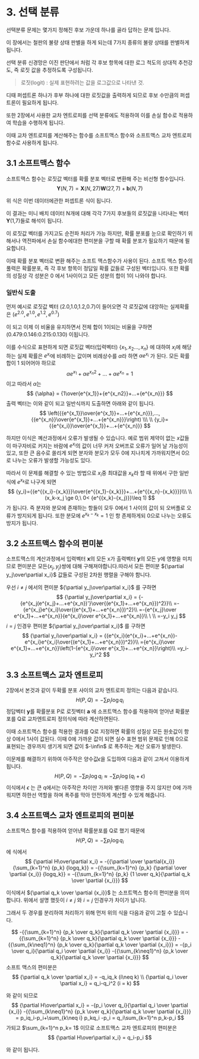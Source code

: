 # 3. 선택 분류

선택분류 문제는 몇가지 정해진 후보 가운데 하나를 골라 답하는 문제 입니다. 

이 장에서는 철판의 불량 상태 판별을 하게 되는데 7가지 종류의 불량 상태를 판별하게 됩니다.

선택 분류 신경망은 이진 판단에서 처럼 각 후보 항목에 대한 로그 척도의 상대적 추천강도, 즉 로짓 값을 추정하도록 구성됩니다.

> 로짓(logit) : 실제 표현하려는 값을 로그값으로 나타낸 것.

디때 퍼셉트론 하나가 후부 하나에 대한 로짓값을 출력하게 되므로 후보 수만큼의 퍼셉트론이 필요하게 됩니다.

또한 2장에서 사용한 교차 엔트로피를 선택 분류에도 적용하여 이를 손실 함수로 적용하여 학습을 수행하게 됩니다.

이때 교차 엔트로피를 계산해주는 함수를 소프트맥스 함수와 소프트맥스 교차 엔트로피 함수로 사용하게 됩니다.



## 3.1 소프트맥스 함수

소프트맥스 함수는 로짓값 벡터를 확률 분포 벡터로 변환해 주는 비선형 함수입니다.
$$
\mathbf{Y}(N,7)=\mathbf{X}(N,27)\mathbf{W}(27,7)+\mathbf{b}(N,7)
$$

위 식은 이번 데이터에관한 퍼셉트론 식이 됩니다.

이 결과는 미니 배치 데이터 N개에 대해 각각 7가지 후보들의 로짓값을 나타내는 벡터**Y**(1,7)들로 해석이 됩니다.

이 로짓값 벡터를 가지고도 순전파 처리가 가능 하지만, 확률 분포를 눈으로 확인하기 위해서나 역전파에서 손실 함수에대한 편미분을 구할 때 확률 분포가 필요하기 때문에 필요합니다.

이때 확률 분포 벡터로 변환 해주는 소프트 맥스함수가 사용이 된다. 소프트 맥스 함수의 풀력은 확률분포, 즉 각 후보 항목이 정답일 확률 값들로 구성된 벡터입니다.  또한 확률의 성질상 각 성분은 0 에서 1사이이고 모든 성분의 합이 1이 나와야 합니다.



### 일반식 도출

먼저 예시로 로짓값 벡터 (2.0,1.0,1.2,0.7)이 들어오면 각 로짓값에 대앙하는 실제확률은 ($e^{2.0},e^{1.0},e^{1.2},e^{0.7}$)

이 되고 이제 이 비율을 유지하면서 전체 합이 1이되는 비율을 구하면 (0.479:0.146:0.215:0.130) 이됩니다.

이를 수식으로 표현하게 되면 로짓값 벡터(입력벡터) {${x_1,x_2...,x_n}$} 에 대하여 $x_i$에 해당하는 실제 확률은 $e^{x_i}$에 비례하는 값이며 비례상수를 $\alpha$라 하면 $\alpha e^{x_i}$ 가 된다. 모든 확률 합이 1 되어어야 하므로
$$
{\alpha{e^{x_1}}+\alpha{e^{x_n2}}+...+\alpha{e^{x_n}}} = 1
$$
 이고 따라서 $\alpha$는 
$$
{\alpha} = {1\over{e^{x_1}}+{e^{x_n2}}+...+{e^{x_n}}}
$$
출력 벡터는 이와 같이 되고 일반식까지 도출하면 아래와 같이 됩니다.
$$
\left({{e^{x_1}}\over{e^{x_1}}+...+{e^{x_n}}},...,{{e^{x_n}}\over{e^{x_1}}+...+{e^{x_n}}}\right) \\\ \\
{y_i}={{e^{x_i}}\over{e^{x_1}}+...+{e^{x_n}}}
$$


하지만 이식은 꼐산과정에서 오류가 발생될 수 있습니다. 예로 범위 제약이 없는 $x$값들이 마구자비로 커지는 바람에  $e^{x_i}$의 값이 너무 커저 오버프로 오류가 일어 날 가능성이 있고, 또한 큰 음수로 쏠리게 되면 분자와 분모가 모두 0에 지나치게 가까워지면서 0으로 나누는 오류가 발생할 가능성도 있다. 



따라서 이 문제를 해결할 수 있는 방법으로  $x_i$중 최대값을 $x_{k}$라  할 때 위에서 구한 일반식에  $e^{x_k}$로 나구게 되면
$$
{y_i}={{e^{{x_i}-{x_k}}}\over{e^{{x_1}-{x_k}}}+...+{e^{{x_n}-{x_k}}}}\\\ \\
(x_k-x_j \ge 0,\ 0< {e^{{x_k}-{x_j}}}\leq 1)
$$
가 됩니다.  즉 분자와 분모에 존재하는 항들이 모두 0에서 1 사이의 값이 되 오버플로 오류가 방지되게 됩니다. 또한 분모에 ${e^{{x_k}-{x_k}}} = 1$ 인 항 존제하게되 0으로 나누는 오류도 방지가 됩니다.



## 3.2 소프트맥스 함수의 편미분

소프트맥스의 계산과정에서 입력벡터 **x**의 모든 x가 출력벡터 **y**의 모든 y에 영향을 미치므로 편미분은 모든$(x_j,y_j)$쌍에 대해 구해져야합니다.따라서 모든 편미분 ${\partial y_j\over\partial x_i}$ 값들로 구성된 2차원 행렬을 구해야 함니다.

우선 $i\neq j$ 에서의 편미분 ${\partial y_j\over\partial x_i}$ 를 구하면
$$
{\partial y_j\over\partial x_i} = {-{e^{x_j(e^{x_j}+...+e^{x_n})'}\over{(e^{x_1}+...+e^{x_n}})^2}}\\
=-{e^{x_j}e^{x_i}\over{(e^{x_1}+...+e^{x_n}})^2}\\
=-{e^{x_j}\over e^{x_1}+...+e^{x_n}}{e^{x_i}\over e^{x_1}+...+e^{x_n}}\\ \ \\
=-y_i y_j
$$
$i=j$ 인경우 편미분 ${\partial y_j\over\partial x_i}$ 를 구하면
$$
{\partial y_i\over\partial x_i} = {{e^{x_i}(e^{x_i}+...+e^{x_n})-e^{x_i}e^{x_i}\over{(e^{x_1}+...+e^{x_n}})^2}}\\
={e^{x_i}\over e^{x_1}+...+e^{x_n}}\left(1-{e^{x_i}\over e^{x_1}+...+e^{x_n}}\right)\\
=y_i-y_i^2
$$





## 3.3 소프트맥스 교차 엔트로피

2장에서 본것과 같이 두확률 분포 사이의 교차 엔트로피 정의는 다음과 같습니다.
$$
H(P,Q)=-\sum{p_i}\log{q_i}
$$
정답벡터 **y**를 확률분포 P로 로짓벡터 **a** 에 소프트맥스 함수를 적용하여 얻어낸 확률분포를 Q로 교차엔트로피 정의식에 따라 계산하면된다.

이때 소프트맥스 함수를 적용한 결과를 Q로 지정하면 확률의 성질상 모든 원솟값이 항상 0에서 1사이 값된다. 이때 0에 가까운 값이 되면 실수 표현 범위 문제로 인해 0으로 표현되는 경우까지 생기게 되면 값이 $-\infin$ 로 폭주하는 계산 오류가 발생한다.

이문제를 해결하기 위하여 아주작은 양수값$\epsilon$을 도입하여 다음과 같이 고쳐서 이용하게 됩니다.
$$
H(P,Q)=-\sum{p_i}\log{q_i}\approx -\sum{p_i}\log{(q_i+\epsilon)}
$$
이식에서 $\epsilon$ 는 큰 q에서는 아주작은 차이만 가져와 별다른 영향을 주지 않지만 0에 가까워지면 하한선 역할을 하며 폭주를 막아 안전하게 계산할 수 있게 해줍니다.

## 3.4 소프트맥스 교차 엔트로피의 편미분

소프트맥스 함수를 적용하여 얻어낸 확률분포를 Q로 했기 때문에
$$
H(P,Q)=-\sum{p_i}\log{q_i}
$$
에 식에서
$$
{\partial H\over\partial x_i}
=  -{{\partial \over \partial{x_i}} {\sum_{k=1}^n} {p_k} {logq_k}}
=  -{{\sum_{k=1}^n} {p_k} {\partial \over \partial {x_i}} {logq_k}}
=  -{{\sum_{k=1}^n} {p_k} {1 \over q_k}{\partial q_k \over \partial {x_i}}}
$$


이식에서 ${\partial q_k \over \partial {x_i}}$ 는 소프트맥스 함수의 편미분을 의미합니다.  위에서 설명 했듯이   $i\neq j$ 와 $i=j$ 인경우가 차이가 납니다. 

그래서 두 경우를 분리하여 처리하기 위해 먼저 위의 식을 다음과 같이 고칠 수 있습니다.


$$
-{{\sum_{k=1}^n} {p_k \over q_k}{\partial q_k \over \partial {x_i}}} 
= -{{\sum_{k=1}^n} {p_k \over q_k}{\partial q_k \over \partial {x_i}}} 
-{{\sum_{k\neq1}^n} {p_k \over q_k}{\partial q_k \over \partial {x_i}}}
= -{p_i \over q_i}{\partial q_i \over \partial {x_i}}
-{{\sum_{k\neq1}^n} {p_k \over q_k}{\partial q_k \over \partial {x_i}}}
$$
소프트 맥스의 편미분은 
$$
{\partial q_k \over \partial x_i} = -q_iq_k (i\neq k) \\ 
{\partial q_i \over \partial x_i} = q_i-q_i^2 (i = k)
$$


와 같이 되므로 
$$
{\partial H\over\partial x_i} = -{p_i \over q_i}{\partial q_i \over \partial {x_i}}
-{{\sum_{k\neq1}^n} {p_k \over q_k}{\partial q_k \over \partial {x_i}}} = p_iq_i-p_i+\sum_{k\neq i} p_kq_i -p_i = q_i\sum_{k=1}^n p_k-p_i
$$
가되고 $\sum_{k=1}^n p_k= 1$ 이므로 소프트맥스 교차 엔트로피의 편미분은
$$
{\partial H\over\partial x_i} = q_i-p_i
$$

와 같이 됩니다.





